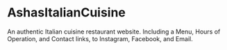 # AshasItalianCuisine

An authentic Italian cuisine restaurant website. Including a Menu, Hours of Operation, and Contact links, to Instagram, Facebook, and Email.
